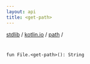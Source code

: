 ```yaml
---
layout: api
title: <get-path>
---
```

[stdlib](../../index.md) / [kotlin.io](../index.md) / [path](index.md) / [<get-path>](_get-path_.md)

# <get-path>

```
fun File.<get-path>(): String
```
